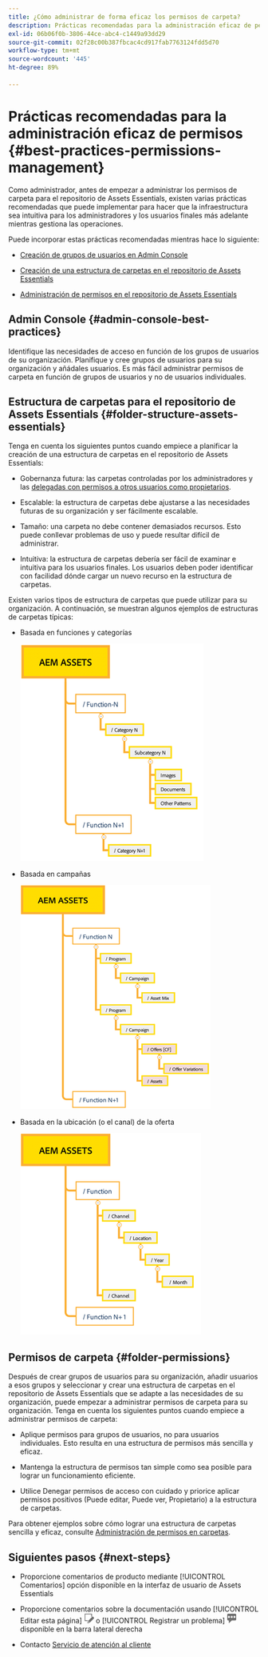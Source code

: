 ```yaml
---
title: ¿Cómo administrar de forma eficaz los permisos de carpeta?
description: Prácticas recomendadas para la administración eficaz de permisos
exl-id: 06b06f0b-3806-44ce-abc4-c1449a93dd29
source-git-commit: 02f28c00b387fbcac4cd917fab7763124fdd5d70
workflow-type: tm+mt
source-wordcount: '445'
ht-degree: 89%

---
```


# Prácticas recomendadas para la administración eficaz de permisos {#best-practices-permissions-management}

Como administrador, antes de empezar a administrar los permisos de carpeta para el repositorio de Assets Essentials, existen varias prácticas recomendadas que puede implementar para hacer que la infraestructura sea intuitiva para los administradores y los usuarios finales más adelante mientras gestiona las operaciones.

Puede incorporar estas prácticas recomendadas mientras hace lo siguiente:

* [Creación de grupos de usuarios en Admin Console](#admin-console-best-practices)

* [Creación de una estructura de carpetas en el repositorio de Assets Essentials](#folder-structure-assets-essentials)

* [Administración de permisos en el repositorio de Assets Essentials](#folder-permissions)

## Admin Console {#admin-console-best-practices}

Identifique las necesidades de acceso en función de los grupos de usuarios de su organización. Planifique y cree grupos de usuarios para su organización y añádales usuarios. Es más fácil administrar permisos de carpeta en función de grupos de usuarios y no de usuarios individuales.

## Estructura de carpetas para el repositorio de Assets Essentials {#folder-structure-assets-essentials}

Tenga en cuenta los siguientes puntos cuando empiece a planificar la creación de una estructura de carpetas en el repositorio de Assets Essentials:

* Gobernanza futura: las carpetas controladas por los administradores y las [delegadas con permisos a otros usuarios como propietarios](manage-permissions.md##manage-permissions-folders).

* Escalable: la estructura de carpetas debe ajustarse a las necesidades futuras de su organización y ser fácilmente escalable.

* Tamaño: una carpeta no debe contener demasiados recursos. Esto puede conllevar problemas de uso y puede resultar difícil de administrar.

* Intuitiva: la estructura de carpetas debería ser fácil de examinar e intuitiva para los usuarios finales. Los usuarios deben poder identificar con facilidad dónde cargar un nuevo recurso en la estructura de carpetas.

Existen varios tipos de estructura de carpetas que puede utilizar para su organización. A continuación, se muestran algunos ejemplos de estructuras de carpetas típicas:

* Basada en funciones y categorías

   ![Función y categorización](assets/function-categorization.png)

* Basada en campañas

   ![Basada en campañas](assets/campaign-based.png)

* Basada en la ubicación (o el canal) de la oferta

   ![Basada en la ubicación de la oferta](assets/offer-location.png)


## Permisos de carpeta {#folder-permissions}

Después de crear grupos de usuarios para su organización, añadir usuarios a esos grupos y seleccionar y crear una estructura de carpetas en el repositorio de Assets Essentials que se adapte a las necesidades de su organización, puede empezar a administrar permisos de carpeta para su organización. Tenga en cuenta los siguientes puntos cuando empiece a administrar permisos de carpeta:

* Aplique permisos para grupos de usuarios, no para usuarios individuales. Esto resulta en una estructura de permisos más sencilla y eficaz.

* Mantenga la estructura de permisos tan simple como sea posible para lograr un funcionamiento eficiente.

* Utilice Denegar permisos de acceso con cuidado y priorice aplicar permisos positivos (Puede editar, Puede ver, Propietario) a la estructura de carpetas.

Para obtener ejemplos sobre cómo lograr una estructura de carpetas sencilla y eficaz, consulte [Administración de permisos en carpetas](manage-permissions.md##manage-permissions-folders).

## Siguientes pasos {#next-steps}

* Proporcione comentarios de producto mediante [!UICONTROL Comentarios] opción disponible en la interfaz de usuario de Assets Essentials

* Proporcione comentarios sobre la documentación usando [!UICONTROL Editar esta página] ![editar la página](assets/do-not-localize/edit-page.png) o [!UICONTROL Registrar un problema] ![crear un problema de GitHub](assets/do-not-localize/github-issue.png) disponible en la barra lateral derecha

* Contacto [Servicio de atención al cliente](https://experienceleague.adobe.com/?support-solution=General#support)
